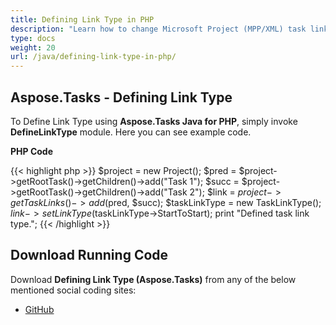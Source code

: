 ```yaml
---
title: Defining Link Type in PHP
description: "Learn how to change Microsoft Project (MPP/XML) task link types using Aspose.Tasks Java for PHP."
type: docs
weight: 20
url: /java/defining-link-type-in-php/
---
```


## **Aspose.Tasks - Defining Link Type**
To Define Link Type using **Aspose.Tasks Java for PHP**, simply invoke **DefineLinkType** module. Here you can see example code.

**PHP Code**

{{< highlight php >}}
$project = new Project();
$pred = $project->getRootTask()->getChildren()->add("Task 1");
$succ = $project->getRootTask()->getChildren()->add("Task 2");
$link = $project->getTaskLinks()->add($pred, $succ);
$taskLinkType = new TaskLinkType();
$link->setLinkType($taskLinkType->StartToStart);
print "Defined task link type.";
{{< /highlight >}}

## **Download Running Code**
Download **Defining Link Type (Aspose.Tasks)** from any of the below mentioned social coding sites:

- [GitHub](https://github.com/aspose-tasks/Aspose.Tasks-for-Java/blob/master/Plugins/Aspose_Tasks_Java_for_PHP/src/aspose/tasks/WorkingWithTaskLinks/DefineLinkType.php)
